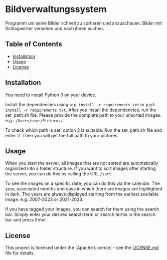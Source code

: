 # Bildverwaltungssystem

Programm um seine Bilder schnell zu sortieren und anzuschauen. Bilder mit Schlagwörter versehen und nach ihnen suchen.

## Table of Contents

- [Installation](#installation)
- [Usage](#usage)
- [License](#license)

## Installation

You need to install Python 3 on your device.

Install the dependencies using ```pip install -r requirements.txt``` or ```pip3 install -r requirements.txt```.
After you install the dependencies, run the set_path.sh file. Please provide the complete path to your unsorted images.
e.g.: ```/Users/user/Pictures/```.

To check which path is set, option 2 is suitable. Run the set_path.sh file and enter 2. Then you will get the full path to your pictures.

## Usage

When you start the server, all images that are not sorted are automatically organized into a folder structure. If you want to sort images after starting the server, you can do this by calling the URL ```/sort```.

To see the images on a specific date, you can do this via the calendar. The year, associated months and days in which there are images are highlighted in dark. The years are always displayed starting from the earliest available image. e.g. 2007-2023 or 2021-2023.

If you have tagged your images, you can search for them using the search bar. Simply enter your desired search term or search terms in the search bar and press Enter.

## License

This project is licensed under the [Apache License] - see the [LICENSE.md](LICENSE.md) file for details.
